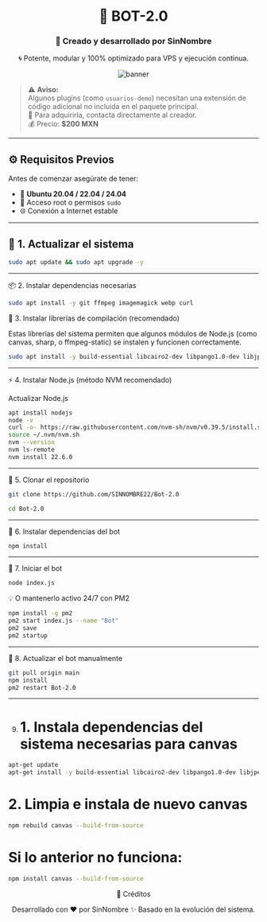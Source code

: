 
<div align="center">

# 💠 **BOT-2.0**
### 🤖 Creado y desarrollado por **SinNombre**

🌀 Potente, modular y 100% optimizado para VPS y ejecución continua.

![banner](https://capsule-render.vercel.app/api?type=waving&color=0:3a0ca3,100:7209b7&height=120&section=header&text=Sun-JinWoo&fontColor=ffffff&fontSize=45&animation=twinkling)

</div>

> ⚠️ **Aviso:**  
> Algunos plugins (como `usuarios-demo`) necesitan una extensión de código adicional no incluida en el paquete principal.  
> 🔑 Para adquirirla, contacta directamente al creador.  
> 💰 Precio: **$200 MXN**
---

## ⚙️ **Requisitos Previos**

Antes de comenzar asegúrate de tener:

- 🐧 **Ubuntu 20.04 / 22.04 / 24.04**
- 🔐 Acceso root o permisos `sudo`
- 🌐 Conexión a Internet estable

---

## 🧩 **1. Actualizar el sistema**

```bash
sudo apt update && sudo apt upgrade -y
```

---

📦 2. Instalar dependencias necesarias
```bash
sudo apt install -y git ffmpeg imagemagick webp curl
```
🧰 3. Instalar librerías de compilación (recomendado)

Estas librerías del sistema permiten que algunos módulos de Node.js (como canvas, sharp, o ffmpeg-static) se instalen y funcionen correctamente.

```bash
sudo apt install -y build-essential libcairo2-dev libpango1.0-dev libjpeg-dev libgif-dev librsvg2-dev pkg-config
```
---

⚡ 4. Instalar Node.js (método NVM recomendado)

Actualizar Node.js
```bash
apt install nodejs
node -v
curl -o- https://raw.githubusercontent.com/nvm-sh/nvm/v0.39.5/install.sh | bash
source ~/.nvm/nvm.sh
nvm --version
nvm ls-remote
nvm install 22.6.0 
```
---
💾 5. Clonar el repositorio
```bash
git clone https://github.com/SINNOMBRE22/Bot-2.0

cd Bot-2.0

```
---
📘 6. Instalar dependencias del bot
```bash
npm install
```

---

🚀 7. Iniciar el bot
```bash
node index.js
```
💡 O mantenerlo activo 24/7 con PM2
```bash
npm install -g pm2
pm2 start index.js --name "Bot"
pm2 save
pm2 startup
```

---

🔄 8. Actualizar el bot manualmente
```bash
git pull origin main
npm install
pm2 restart Bot-2.0
```

---
9. # 1. Instala dependencias del sistema necesarias para canvas
```bash
apt-get update
apt-get install -y build-essential libcairo2-dev libpango1.0-dev libjpeg-dev libgif-dev librsvg2-dev
```

# 2. Limpia e instala de nuevo canvas
```bash
npm rebuild canvas --build-from-source
```
# Si lo anterior no funciona:
```bash
npm install canvas --build-from-source
```
<div align="center">🧠 Créditos

Desarrollado con ❤️ por SinNombre
✨ Basado en la evolución del sistema.
</div>
